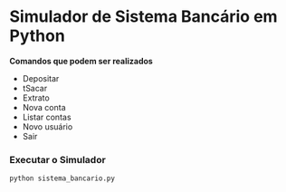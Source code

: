 # Simulador de Sistema Bancário em Python

**Comandos que podem ser realizados**

- Depositar
- tSacar
- Extrato
- Nova conta
- Listar contas
- Novo usuário
- Sair

### **Executar o Simulador**

```
python sistema_bancario.py
```

